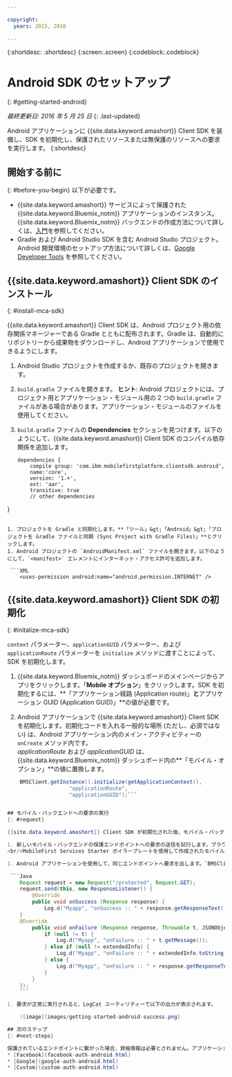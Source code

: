 ```yaml
---

copyright:
  years: 2015, 2016
  
---
```

{:shortdesc: .shortdesc}
{:screen:.screen}
{:codeblock:.codeblock}

# Android SDK のセットアップ
{: #getting-started-android}

*最終更新日: 2016 年 5 月 25 日*
{: .last-updated}

Android アプリケーションに {{site.data.keyword.amashort}} Client SDK を装備し、SDK を初期化し、保護されたリソースまたは無保護のリソースへの要求を実行します。
{:shortdesc}

## 開始する前に
{: #before-you-begin}
以下が必要です。
* {{site.data.keyword.amashort}} サービスによって保護された {{site.data.keyword.Bluemix_notm}} アプリケーションのインスタンス。{{site.data.keyword.Bluemix_notm}} バックエンドの作成方法について詳しくは、[入門](index.html)を参照してください。
* Gradle および Android Studio SDK を含む Android Studio プロジェクト。Android 開発環境のセットアップ方法について詳しくは、[Google Developer Tools](http://developer.android.com/sdk/index.html) を参照してください。


## {{site.data.keyword.amashort}} Client SDK のインストール
{: #install-mca-sdk}

{{site.data.keyword.amashort}} Client SDK は、Android プロジェクト用の依存関係マネージャーである Gradle とともに配布されます。Gradle は、自動的にリポジトリーから成果物をダウンロードし、Android アプリケーションで使用できるようにします。

1. Android Studio プロジェクトを作成するか、既存のプロジェクトを開きます。

1. `build.gradle` ファイルを開きます。
**ヒント**: Android プロジェクトには、プロジェクト用とアプリケーション・モジュール用の 2 つの `build.gradle` ファイルがある場合があります。アプリケーション・モジュールのファイルを使用してください。

1. `build.gradle` ファイルの **Dependencies** セクションを見つけます。以下のようにして、{{site.data.keyword.amashort}} Client SDK のコンパイル依存関係を追加します。

	```Gradle
	dependencies {
		compile group: 'com.ibm.mobilefirstplatform.clientsdk.android',    
        name:'core',
        version: '1.+',
        ext: 'aar',
        transitive: true
    	// other dependencies  
}
```

1. プロジェクトを Gradle と同期化します。**「ツール」&gt;「Android」&gt;「プロジェクトを Gradle ファイルと同期 (Sync Project with Gradle Files)」**とクリックします。
1. Android プロジェクトの `AndroidManifest.xml` ファイルを開きます。以下のようにして、`<manifest>` エレメントにインターネット・アクセス許可を追加します。

 ```XML
	<uses-permission android:name="android.permission.INTERNET" />
```

## {{site.data.keyword.amashort}} Client SDK の初期化
{: #initalize-mca-sdk}

`context` パラメーター、`applicationGUID` パラメーター、および `applicationRoute` パラメーターを `initialize` メソッドに渡すことによって、SDK を初期化します。


1. {{site.data.keyword.Bluemix_notm}} ダッシュボードのメインページからアプリをクリックします。「**Mobile オプション**」をクリックします。SDK を初期化するには、**「アプリケーション経路 (Application route)」**と**アプリケーション GUID (Application GUID)」**の値が必要です。

2. Android アプリケーションで {{site.data.keyword.amashort}} Client SDK を初期化します。初期化コードを入れる一般的な場所 (ただし、必須ではない) は、Android アプリケーション内のメイン・アクティビティーの `onCreate` メソッド内です。
<br/>*applicationRoute* および *applicationGUID* は、{{site.data.keyword.Bluemix_notm}} ダッシュボード内の**「モバイル・オプション」**の値に置換します。
```Java
	BMSClient.getInstance().initialize(getApplicationContext(),
					"applicationRoute",
					"applicationGUID");```


## モバイル・バックエンドへの要求の実行
{: #request}

{{site.data.keyword.amashort}} Client SDK が初期化された後、モバイル・バックエンドに要求を出すことができるようになります。

1. 新しいモバイル・バックエンドの保護エンドポイントへの要求の送信を試行します。ブラウザーで次の URL を開きます。`{applicationRoute}/protected` (例: `http://my-mobile-backend.mybluemix.net/protected`)
<br/>MobileFirst Services Starter ボイラープレートを使用して作成されたモバイル・バックエンドの `/protected` エンドポイントは、{{site.data.keyword.amashort}} で保護されています。このエンドポイントにアクセスできるのは、{{site.data.keyword.amashort}} Client SDK が装備されたモバイル・アプリケーションのみであるため、ブラウザーに `Unauthorized` メッセージが返されます。

1. Android アプリケーションを使用して、同じエンドポイントへ要求を出します。`BMSClient` を初期化した後に、以下のコードを追加してください。

 ```Java
	Request request = new Request("/protected", Request.GET);
	request.send(this, new ResponseListener() {
		@Override
		public void onSuccess (Response response) {
			Log.d("Myapp", "onSuccess :: " + response.getResponseText());
	}
	@Override
		public void onFailure (Response response, Throwable t, JSONObject extendedInfo) {
			if (null != t) {
				Log.d("Myapp", "onFailure :: " + t.getMessage());
			} else if (null != extendedInfo) {
				Log.d("Myapp", "onFailure :: " + extendedInfo.toString());
			} else {
				Log.d("Myapp", "onFailure :: " + response.getResponseText());
			}
		}
	});
	```

1. 要求が正常に実行されると、LogCat ユーティリティーで以下の出力が表示されます。

	![image](images/getting-started-android-success.png)

## 次のステップ
{: #next-steps}

保護されているエンドポイントに繋がった場合、資格情報は必要とされません。アプリケーションにユーザーのログインを要求する場合、Facebook、Google またはカスタム認証を構成する必要があります。
* [Facebook](facebook-auth-android.html)
* [Google](google-auth-android.html)
* [Custom](custom-auth-android.html)

